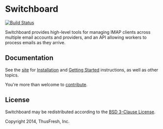 # Switchboard

[![Build Status](https://travis-ci.org/thusfresh/switchboard.svg?branch=master)](https://travis-ci.org/thusfresh/switchboard)

Switchboard provides high-level tools for managing IMAP clients across
multiple email accounts and providers, and an API allowing workers to
process emails as they arrive.

## Documentation

See the
[site](http://switchboard.spatch.co)
for
[Installation](http://switchboard.spatch.co/install/)
and
[Getting Started](http://switchboard.spatch.co/whatis/)
instructions, as well as other topics.

You're more than welcome to [contribute](CONTRIBUTING.md).

## License

Switchboard may be redistributed according to the [BSD 3-Clause License](LICENSE).

Copyright 2014, ThusFresh, Inc.
